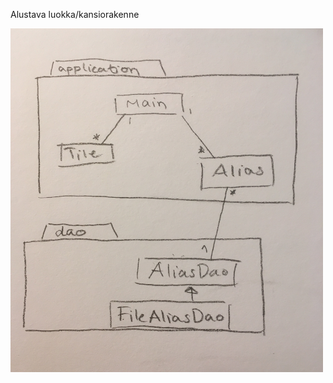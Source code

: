Alustava luokka/kansiorakenne

<img src="https://github.com/ssuihko/ot-harjoitustyo/blob/master/dokumentaatio/kuvat/IMG_2802.jpg" width="500" height="550">
